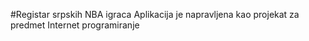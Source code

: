 #Registar srpskih NBA igraca
Aplikacija je napravljena kao projekat za predmet Internet programiranje